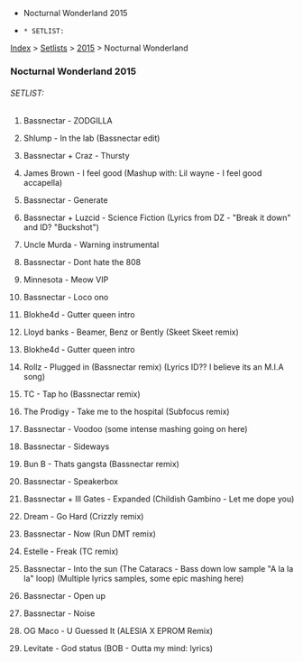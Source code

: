   * Nocturnal Wonderland 2015
  *     * SETLIST:

[Index](https://www.reddit.com/r/bassnectar/wiki/index) >
[Setlists](https://www.reddit.com/r/bassnectar/wiki/interactive/setlists) >
[2015](https://www.reddit.com/r/bassnectar/wiki/interactive/setlists/2015) >
Nocturnal Wonderland

### Nocturnal Wonderland 2015

###### SETLIST:

  1. Bassnectar - ZODGILLA

  2. Shlump - In the lab (Bassnectar edit)

  3. Bassnectar + Craz - Thursty

  4. James Brown - I feel good (Mashup with: Lil wayne - I feel good accapella)

  5. Bassnectar - Generate

  6. Bassnectar + Luzcid - Science Fiction (Lyrics from DZ - "Break it down" and ID? "Buckshot")

  7. Uncle Murda - Warning instrumental

  8. Bassnectar - Dont hate the 808

  9. Minnesota - Meow VIP

  10. Bassnectar - Loco ono

  11. Blokhe4d - Gutter queen intro

  12. Lloyd banks - Beamer, Benz or Bently (Skeet Skeet remix)

  13. Blokhe4d - Gutter queen intro

  14. Rollz - Plugged in (Bassnectar remix) (Lyrics ID?? I believe its an M.I.A song)

  15. TC - Tap ho (Bassnectar remix)

  16. The Prodigy - Take me to the hospital (Subfocus remix)

  17. Bassnectar - Voodoo (some intense mashing going on here)

  18. Bassnectar - Sideways

  19. Bun B - Thats gangsta (Bassnectar remix)

  20. Bassnectar - Speakerbox

  21. Bassnectar + Ill Gates - Expanded (Childish Gambino - Let me dope you)

  22. Dream - Go Hard (Crizzly remix)

  23. Bassnectar - Now (Run DMT remix)

  24. Estelle - Freak (TC remix)

  25. Bassnectar - Into the sun (The Cataracs - Bass down low sample "A la la la" loop) (Multiple lyrics samples, some epic mashing here)

  26. Bassnectar - Open up

  27. Bassnectar - Noise

  28. OG Maco - U Guessed It (ALESIA X EPROM Remix)

  29. Levitate - God status (BOB - Outta my mind: lyrics)

